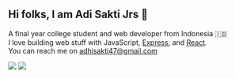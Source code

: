 ## Hi folks, I am Adi Sakti Jrs 👋

A final year college student and web developer from Indonesia 🇮🇩 \
I love building web stuff with JavaScript, [Express](https://expressjs.com/), and [React](https://reactjs.org/).\
You can reach me on [adhisakti47@gmail.com](mailto:adhisakti47@gmail.com)

[![](https://img.shields.io/badge/-Express-gray?style=flat-square&labelColor=000000&logo=Express&logoColor=white)](https://expressjs.com/)
[![](https://img.shields.io/badge/-React-gray?style=flat-square&labelColor=61DAFB&logo=react&logoColor=white)](https://reactjs.org/)
